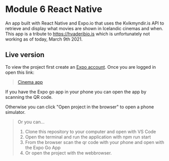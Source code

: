 # Module 6 React Native

An app built with React Native and Expo.io that uses the Kvikmyndir.is API to retrieve and display what movies are shown in Icelandic cinemas and when. This app is a tribute to https://hvaderibio.is which is unfortunately not working as of today, March 9th 2021.

## Live version
To view the project first create an [Expo account](https://expo.io/). Once you are logged in open this link: 
>  [Cinema app](https://expo.io/@kollaaj/projects/module-6-react-native-cinema-app)

If you have the Expo go app in your phone you can open the app by scanning the QR code.


Otherwise you can click "Open project in the browser" to open a phone simulator.

> Or you can...
> 1. Clone this repository to your computer and open with VS Code 
> 2. Open the terminal and run the application with npm run start
> 3. From the browser scan the qr code with your phone and open with the Expo Go App
> 3. Or open the project with the webbrowser.

